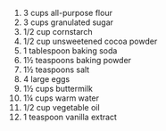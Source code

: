 1. 3 cups all-purpose flour
2. 3 cups granulated sugar
3. 1/2 cup cornstarch
4. 1/2 cup unsweetened cocoa powder
5. 1 tablespoon baking soda
6. 1½ teaspoons baking powder
7. 1½ teaspoons salt
8. 4 large eggs
9. 1½ cups buttermilk
10. 1¼ cups warm water
11. 1/2 cup vegetable oil
12. 1 teaspoon vanilla extract